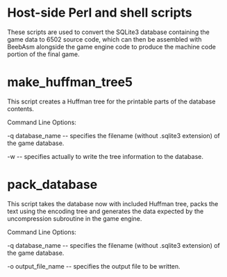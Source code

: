 # Host-side Perl and shell scripts

These scripts are used to convert the SQLite3 database containing the game data to
6502 source code, which can then be assembled with BeebAsm alongside the game engine
code to produce the machine code portion of the final game.

# make_huffman_tree5

This script creates a Huffman tree for the printable parts of the database contents.

Command Line Options:

-q database_name -- specifies the filename (without .sqlite3 extension) of the game
database.

-w -- specifies actually to write the tree information to the database.

# pack_database

This script takes the database now with included Huffman tree, packs the text using
the encoding tree and generates the data expected by the uncompression subroutine
in the game engine.

Command Line Options:

-q database_name -- specifies the filename (without .sqlite3 extension) of the game
database.

-o output_file_name -- specifies the output file to be written.
